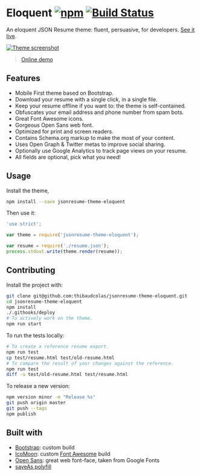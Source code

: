 # Eloquent [![npm](https://img.shields.io/npm/v/jsonresume-theme-eloquent.svg)](https://www.npmjs.com/package/jsonresume-theme-eloquent) [![Build Status](https://img.shields.io/travis/thibaudcolas/jsonresume-theme-eloquent.svg)](https://travis-ci.org/thibaudcolas/jsonresume-theme-eloquent)

An eloquent JSON Resume theme: fluent, persuasive, for developers. [See it live](https://rawgit.com/thibaudcolas/jsonresume-theme-eloquent/master/test/resume.html).

[![Theme screenshot](raw/theme-screenshot.png)](https://rawgit.com/thibaudcolas/jsonresume-theme-eloquent/master/test/resume.html)

> [Online demo](https://rawgit.com/thibaudcolas/jsonresume-theme-eloquent/master/test/resume.html)

## Features

* Mobile First theme based on Bootstrap.
* Download your resume with a single click, in a single file.
* Keep your resume offline if you want to: the theme is self-contained.
* Obfuscates your email address and phone number from spam bots.
* Great Font Awesome icons.
* Gorgeous Open Sans web font.
* Optimized for print and screen readers.
* Contains Schema.org markup to make the most of your content.
* Uses Open Graph & Twitter metas to improve social sharing.
* Optionally use Google Analytics to track page views on your resume.
* All fields are optional, pick what you need!

## Usage

Install the theme,

```sh
npm install --save jsonresume-theme-eloquent
```

Then use it:

```js
'use strict';

var theme = require('jsonresume-theme-eloquent');

var resume = require('./resume.json');
process.stdout.write(theme.render(resume));
```

## Contributing

Install the project with:

```sh
git clone git@github.com:thibaudcolas/jsonresume-theme-eloquent.git
cd jsonresume-theme-eloquent
npm install
./.githooks/deploy
# To actively work on the theme.
npm run start
```

To run the tests locally:

```sh
# To create a reference resume export.
npm run test
cp test/resume.html test/old-resume.html
# To compare the result of your changes against the reference.
npm run test
diff -u test/old-resume.html test/resume.html
```

To release a new version:

```sh
npm version minor -m "Release %s"
git push origin master
git push --tags
npm publish
```

## Built with

* [Bootstrap](http://getbootstrap.com/): custom build
* [IcoMoon](https://icomoon.io/): custom [Font Awesome](https://fortawesome.github.io/Font-Awesome/) build
* [Open Sans](http://www.google.com/fonts/specimen/Open+Sans): great web font-face, taken from Google Fonts
* [saveAs polyfill](https://github.com/eligrey/FileSaver.js)
